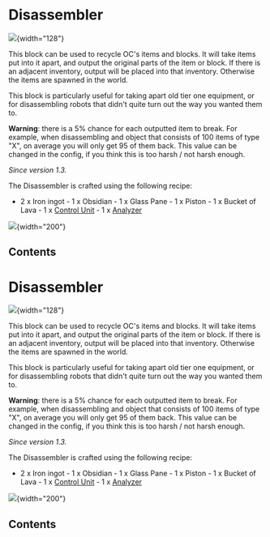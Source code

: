 # Disassembler

![](/blocks/disassembler.png){width="128"}

This block can be used to recycle OC's items and blocks. It will take
items put into it apart, and output the original parts of the item or
block. If there is an adjacent inventory, output will be placed into
that inventory. Otherwise the items are spawned in the world.

This block is particularly useful for taking apart old tier one
equipment, or for disassembling robots that didn't quite turn out the
way you wanted them to.

**Warning**: there is a 5% chance for each outputted item to break. For
example, when disassembling and object that consists of 100 items of
type "X", on average you will only get 95 of them back. This value can
be changed in the config, if you think this is too harsh / not harsh
enough.

*Since version 1.3.*

The Disassembler is crafted using the following recipe:

- 2 x Iron ingot - 1 x Obsidian - 1 x Glass Pane - 1 x Piston - 1 x
Bucket of Lava - 1 x [Control Unit](/item/materials) - 1 x
[Analyzer](/item/analyzer)

![](/recipes/blocks/disassembler.png){width="200"}

## Contents

# Disassembler

![](/blocks/disassembler.png){width="128"}

This block can be used to recycle OC's items and blocks. It will take
items put into it apart, and output the original parts of the item or
block. If there is an adjacent inventory, output will be placed into
that inventory. Otherwise the items are spawned in the world.

This block is particularly useful for taking apart old tier one
equipment, or for disassembling robots that didn't quite turn out the
way you wanted them to.

**Warning**: there is a 5% chance for each outputted item to break. For
example, when disassembling and object that consists of 100 items of
type "X", on average you will only get 95 of them back. This value can
be changed in the config, if you think this is too harsh / not harsh
enough.

*Since version 1.3.*

The Disassembler is crafted using the following recipe:

- 2 x Iron ingot - 1 x Obsidian - 1 x Glass Pane - 1 x Piston - 1 x
Bucket of Lava - 1 x [Control Unit](/item/materials) - 1 x
[Analyzer](/item/analyzer)

![](/recipes/blocks/disassembler.png){width="200"}

## Contents
